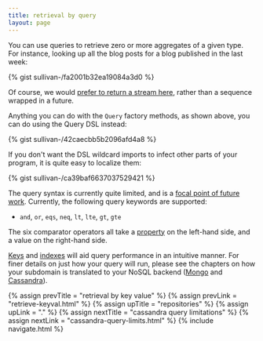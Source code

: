 ```yaml
---
title: retrieval by query
layout: page
---
```


You can use queries to retrieve zero or more aggregates of a given
type. For instance, looking up all the blog posts for a blog published
in the last week:

{% gist sullivan-/fa2001b32ea19084a3d0 %}

<div class="blue-side-bar">

Of course, we would <a href =
"https://www.pivotaltracker.com/story/show/109042398">prefer to
return a stream here</a>, rather than a sequence wrapped in a future.

</div>

Anything you can do with the `Query` factory methods, as shown above,
you can do using the Query DSL instead:

{% gist sullivan-/42caecbb5b2096afd4a8 %}

If you don't want the DSL wildcard imports to infect other parts of
your program, it is quite easy to localize them:

{% gist sullivan-/ca39baf6637037529421 %}

The query syntax is currently quite limited, and is a [focal point of
future
work](https://www.pivotaltracker.com/epic/show/2253386). Currently,
the following query keywords are supported:

  - `and`, `or`, `eqs`, `neq`, `lt`, `lte`, `gt`, `gte`

The six comparator operators all take a
[property](../ptype/properties.html) on the left-hand side, and a
value on the right-hand side.

[Keys](../ptype/keys.html) and
[indexes](../ptype/indexes.html) will aid query performance in an
intuitive manner. For finer details on just how your query will run,
please see the chapters on how your subdomain is translated to your
NoSQL backend ([Mongo](../mongo) and [Cassandra](../cassandra)).

{% assign prevTitle = "retrieval by key value" %}
{% assign prevLink = "retrieve-keyval.html" %}
{% assign upTitle = "repositories" %}
{% assign upLink = "." %}
{% assign nextTitle = "cassandra query limitations" %}
{% assign nextLink = "cassandra-query-limits.html" %}
{% include navigate.html %}
